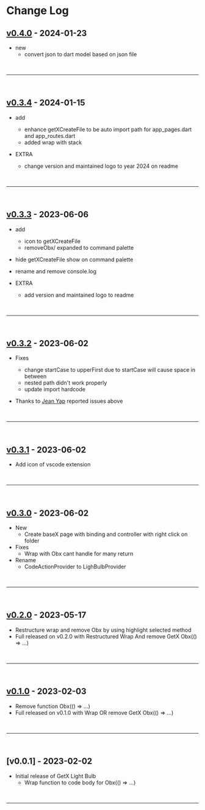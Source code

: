 # Change Log

## [v0.4.0](https://github.com/haolun1996/GetX-Light-Bulb/releases/tag/0.4.0) - 2024-01-23
- new 
  - convert json to dart model based on json file

<br />

***
<br />

## [v0.3.4](https://github.com/haolun1996/GetX-Light-Bulb/releases/tag/0.3.4) - 2024-01-15
- add 
  - enhance getXCreateFile to be auto import path for app_pages.dart and app_routes.dart
  - added wrap with stack

- EXTRA
  - change version and maintained logo to year 2024 on readme

<br />

***
<br />

## [v0.3.3](https://github.com/haolun1996/GetX-Light-Bulb/releases/tag/0.3.3) - 2023-06-06
- add 
  - icon to getXCreateFile
  - removeObx/ expanded to command palette
- hide getXCreateFile show on command palette
- rename and remove console.log

- EXTRA
  - add version and maintained logo to readme

<br />

***
<br />

## [v0.3.2](https://github.com/haolun1996/GetX-Light-Bulb/releases/tag/0.3.2) - 2023-06-02
- Fixes
  - change startCase to upperFirst due to startCase will cause space in between
  - nested path didn't work properly
  - update import hardcode

- Thanks to [Jean Yap](https://github.com/yin3797) reported issues above

<br />

***
<br />

## [v0.3.1](https://github.com/haolun1996/GetX-Light-Bulb/releases/tag/0.3.1) - 2023-06-02
- Add icon of vscode extension

<br />

***
<br />

## [v0.3.0](https://github.com/haolun1996/GetX-Light-Bulb/releases/tag/0.3.0) - 2023-06-02
- New
  - Create baseX page with binding and controller with right click on folder
- Fixes
  - Wrap with Obx cant handle for many return
- Rename
  - CodeActionProvider to LighBulbProvider

<br />

***
<br />

## [v0.2.0](https://github.com/haolun1996/GetX-Light-Bulb/releases/tag/0.2.0) - 2023-05-17
- Restructure wrap and remove Obx by using highlight selected method
- Full released on v0.2.0 with Restructured Wrap And remove GetX Obx(() => ...)

<br />

***
<br />

## [v0.1.0](https://github.com/haolun1996/GetX-Light-Bulb/releases/tag/0.1.0) - 2023-02-03
- Remove function Obx(() => ...)
- Full released on v0.1.0 with Wrap OR remove GetX Obx(() => ...)

<br />

***
<br />

## [v0.0.1] - 2023-02-02
- Initial release of GetX Light Bulb 
  - Wrap function to code body for Obx(() => ...)

<br />

***
<br />
